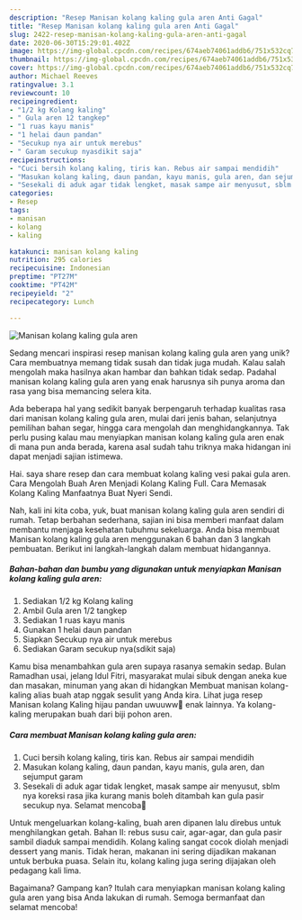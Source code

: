 ```yaml
---
description: "Resep Manisan kolang kaling gula aren Anti Gagal"
title: "Resep Manisan kolang kaling gula aren Anti Gagal"
slug: 2422-resep-manisan-kolang-kaling-gula-aren-anti-gagal
date: 2020-06-30T15:29:01.402Z
image: https://img-global.cpcdn.com/recipes/674aeb74061addb6/751x532cq70/manisan-kolang-kaling-gula-aren-foto-resep-utama.jpg
thumbnail: https://img-global.cpcdn.com/recipes/674aeb74061addb6/751x532cq70/manisan-kolang-kaling-gula-aren-foto-resep-utama.jpg
cover: https://img-global.cpcdn.com/recipes/674aeb74061addb6/751x532cq70/manisan-kolang-kaling-gula-aren-foto-resep-utama.jpg
author: Michael Reeves
ratingvalue: 3.1
reviewcount: 10
recipeingredient:
- "1/2 kg Kolang kaling"
- " Gula aren 12 tangkep"
- "1 ruas kayu manis"
- "1 helai daun pandan"
- "Secukup nya air untuk merebus"
- " Garam secukup nyasdikit saja"
recipeinstructions:
- "Cuci bersih kolang kaling, tiris kan. Rebus air sampai mendidih"
- "Masukan kolang kaling, daun pandan, kayu manis, gula aren, dan sejumput garam"
- "Sesekali di aduk agar tidak lengket, masak sampe air menyusut, sblm nya koreksi rasa jika kurang manis boleh ditambah kan gula pasir secukup nya. Selamat mencoba🤗"
categories:
- Resep
tags:
- manisan
- kolang
- kaling

katakunci: manisan kolang kaling 
nutrition: 295 calories
recipecuisine: Indonesian
preptime: "PT27M"
cooktime: "PT42M"
recipeyield: "2"
recipecategory: Lunch

---
```



![Manisan kolang kaling gula aren](https://img-global.cpcdn.com/recipes/674aeb74061addb6/751x532cq70/manisan-kolang-kaling-gula-aren-foto-resep-utama.jpg)

Sedang mencari inspirasi resep manisan kolang kaling gula aren yang unik? Cara membuatnya memang tidak susah dan tidak juga mudah. Kalau salah mengolah maka hasilnya akan hambar dan bahkan tidak sedap. Padahal manisan kolang kaling gula aren yang enak harusnya sih punya aroma dan rasa yang bisa memancing selera kita.

Ada beberapa hal yang sedikit banyak berpengaruh terhadap kualitas rasa dari manisan kolang kaling gula aren, mulai dari jenis bahan, selanjutnya pemilihan bahan segar, hingga cara mengolah dan menghidangkannya. Tak perlu pusing kalau mau menyiapkan manisan kolang kaling gula aren enak di mana pun anda berada, karena asal sudah tahu triknya maka hidangan ini dapat menjadi sajian istimewa.

Hai. saya share resep dan cara membuat kolang kaling vesi pakai gula aren. Cara Mengolah Buah Aren Menjadi Kolang Kaling Full. Cara Memasak Kolang Kaling Manfaatnya Buat Nyeri Sendi.


Nah, kali ini kita coba, yuk, buat manisan kolang kaling gula aren sendiri di rumah. Tetap berbahan sederhana, sajian ini bisa memberi manfaat dalam membantu menjaga kesehatan tubuhmu sekeluarga. Anda bisa membuat Manisan kolang kaling gula aren menggunakan 6 bahan dan 3 langkah pembuatan. Berikut ini langkah-langkah dalam membuat hidangannya.

<!--inarticleads1-->

##### Bahan-bahan dan bumbu yang digunakan untuk menyiapkan Manisan kolang kaling gula aren:

1. Sediakan 1/2 kg Kolang kaling
1. Ambil  Gula aren 1/2 tangkep
1. Sediakan 1 ruas kayu manis
1. Gunakan 1 helai daun pandan
1. Siapkan Secukup nya air untuk merebus
1. Sediakan  Garam secukup nya(sdikit saja)


Kamu bisa menambahkan gula aren supaya rasanya semakin sedap. Bulan Ramadhan usai, jelang Idul Fitri, masyarakat mulai sibuk dengan aneka kue dan masakan, minuman yang akan di hidangkan Membuat manisan kolang-kaling alias buah atap nggak sesulit yang Anda kira. Lihat juga resep Manisan kolang Kaling hijau pandan uwuuww🤩 enak lainnya. Ya kolang-kaling merupakan buah dari biji pohon aren. 

<!--inarticleads2-->

##### Cara membuat Manisan kolang kaling gula aren:

1. Cuci bersih kolang kaling, tiris kan. Rebus air sampai mendidih
1. Masukan kolang kaling, daun pandan, kayu manis, gula aren, dan sejumput garam
1. Sesekali di aduk agar tidak lengket, masak sampe air menyusut, sblm nya koreksi rasa jika kurang manis boleh ditambah kan gula pasir secukup nya. Selamat mencoba🤗


Untuk mengeluarkan kolang-kaling, buah aren dipanen lalu direbus untuk menghilangkan getah. Bahan II: rebus susu cair, agar-agar, dan gula pasir sambil diaduk sampai mendidih. Kolang kaling sangat cocok diolah menjadi dessert yang manis. Tidak heran, makanan ini sering dijadikan makanan untuk berbuka puasa. Selain itu, kolang kaling juga sering dijajakan oleh pedagang kali lima. 

Bagaimana? Gampang kan? Itulah cara menyiapkan manisan kolang kaling gula aren yang bisa Anda lakukan di rumah. Semoga bermanfaat dan selamat mencoba!

